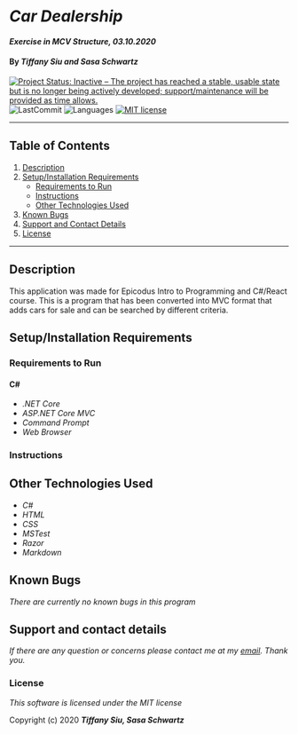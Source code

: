 # _Car Dealership_

#### _Exercise in MCV Structure, 03.10.2020_

#### By _**Tiffany Siu and Sasa Schwartz**_

[![Project Status: Inactive – The project has reached a stable, usable state but is no longer being actively developed; support/maintenance will be provided as time allows.](https://www.repostatus.org/badges/latest/inactive.svg)](https://www.repostatus.org/#inactive)
![LastCommit](https://img.shields.io/github/last-commit/tsiu88/car-dealership)
![Languages](https://img.shields.io/github/languages/top/tsiu88/car-dealership)
[![MIT license](https://img.shields.io/badge/License-MIT-yellow.svg)](https://lbesson.mit-license.org/)

---
## Table of Contents
1. [Description](#description)
2. [Setup/Installation Requirements](#setup/installation-requirements)
    - [Requirements to Run](#requirements-to-run)
    - [Instructions](#instructions)
    - [Other Technologies Used](#other-technologies-used)
3. [Known Bugs](#known-bugs)
4. [Support and Contact Details](#support-and-contact-details)
5. [License](#license)
---
## Description

This application was made for Epicodus Intro to Programming and C#/React course.  This is a program that has been converted into MVC format that adds cars for sale and can be searched by different criteria.

## Setup/Installation Requirements

### Requirements to Run
#### C#
* _.NET Core_
* _ASP.NET Core MVC_
* _Command Prompt_
* _Web Browser_

### Instructions

<!-- *This page may be viewed by:*

1. Download and install .NET Core from the [official website](https://dotnet.microsoft.com/download/dotnet-core/)
2. Clone the [repository](https://github.com/TSiu88/car-dealership.git) from my [GitHub page](https://github.com/TSiu88)
3. Use a command line interface to move to the repository's directory with `cd project-directory`
4. Run `dotnet restore` and `dotnet build` in command line interface of the repository's directory
5. Run `dotnet run` to start up the program in the command line interface
6. Type the URL listed under "Now listening on:" into a web browser  -->

## Other Technologies Used
* _C#_
* _HTML_
* _CSS_
* _MSTest_
* _Razor_
* _Markdown_ 

## Known Bugs

_There are currently no known bugs in this program_

## Support and contact details

_If there are any question or concerns please contact me at my [email](mailto:tsiu88@gmail.com). Thank you._

### License

*This software is licensed under the MIT license*

Copyright (c) 2020 **_Tiffany Siu, Sasa Schwartz_**
